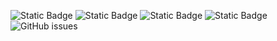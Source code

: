 ![Static Badge](https://img.shields.io/badge/blacklists-60-000000) ![Static Badge](https://img.shields.io/badge/blacklisted-2816595-cc0000) ![Static Badge](https://img.shields.io/badge/whitelisted-2243-00CC00) ![Static Badge](https://img.shields.io/badge/streaming_blacklist-28107-000000) ![GitHub issues](https://img.shields.io/github/issues/fabriziosalmi/blacklists)
